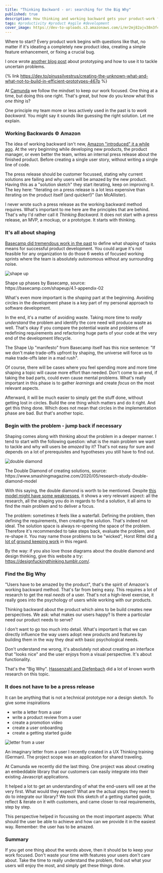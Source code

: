 ```yaml
---
title: "Thinking Backward - or: searching for the Big Why"
published: true
description: How thinking and working backward gets your product-work focused.
tags: #productivity #product #agile #development
cover_image: https://dev-to-uploads.s3.amazonaws.com/i/mr2mj82ajv38n3fc7zs5.png
---
```


Where to start? Every product work begins with questions like that, no matter if it's ideating a completely new product idea, creating a simple feature enhancement, or fixing a crucial bug.

I once wrote [another blog post](https://dev.to/pinussilvestrus/creating-the-unknown-what-and-what-not-to-build-in-efficient-prototypes-467p) about prototyping and how to use it to tackle uncertain problems. 

{% link https://dev.to/pinussilvestrus/creating-the-unknown-what-and-what-not-to-build-in-efficient-prototypes-467p %}

At [Camunda](http://camunda.com/) we follow the mindset to keep our work focused. One thing at a time, but doing this one right. That's great, but how do you know what this *one thing* is?

One principle my team more or less actively used in the past is to *work backward*. You might say it sounds like guessing the right solution. Let me explain.

### Working Backwards © Amazon

The idea of working backward isn't new, [Amazon "introduced" it a while ago](https://www.inc.com/justin-bariso/amazon-uses-a-secret-process-for-launching-new-ideas-and-it-can-transform-way-you-work.html). At the very beginning while developing new products, the product manager, or even better the team, writes an internal press release about the finished product. Before creating a single user story, without writing a single line of code.

The press release should be customer focussed, stating why current solutions are failing and why users will be amazed by the new product. Having this as a "solution sketch" they start iterating, keep on improving it. The key here: "Iterating on a press release is a lot less expensive than iterating on the product itself (and quicker!)" (Ian McAllister). 

I never wrote such a press release as the working backward method requires. What's important to me here are the principles that are behind. That's why I'd rather call it *Thinking Backward*. It does not start with a press release, an MVP, a mockup, or a prototype. It starts with thinking.

### It's all about shaping

[Basecamp did tremendous work in the past](https://basecamp.com/shapeup) to define what shaping of tasks means for successful product development. You could argue it's not feasible for any organization to do those 6 weeks of focused working sprints where the team is absolutely autonomous without any surrounding noise.

![shape up](https://dev-to-uploads.s3.amazonaws.com/i/mr2mj82ajv38n3fc7zs5.png)
<figcaption>Shape up phases by Basecamp, source: https://basecamp.com/shapeup/4.1-appendix-02</figcaption>

What's even more important is the *shaping* part at the beginning. Avoiding circles in the development phase is a key part of my personal approach to software development. 

In the end, it's a matter of avoiding waste. Taking more time to *really understand*  the problem and identify the core need will produce waste as well. That's okay if you compare the potential waste and problems of redefining requirements and refactoring huge parts of your code at the very end of the development lifecycle.

The Shape Up "manifesto" from Basecamp itself has this nice sentence: "If we don't make trade-offs upfront by shaping, the universe will force us to make trade-offs later in a mad rush".

Of course, there will be cases where you feel spending more and more time shaping a topic will cause more effort than needed. Don't come to an end, if taking the bad parts, could even cause mental problems. What's really important in this phase is to gather *learnings* and create *focus* on the most relevant aspects. 

Afterward, it will be much easier to simply get the stuff done, without getting lost in circles. Build the one thing which matters and do it right. And get this thing done. Which does not mean that circles in the implementation phase are bad. But that's another topic.

### Begin with the problem - jump back if necessary

Shaping comes along with thinking about the problem in a deeper manner. I tend to start with the following question: what is the main problem we want to tackle and why will users be *amazed* by it? That's not easy for sure and depends on a lot of prerequisites and hypotheses you still have to find out.

![double diamond](https://dev-to-uploads.s3.amazonaws.com/i/jdr9qbp4tj9e1vqkcbdg.jpeg)
<figcaption>The Double Diamond of creating solutions, source: https://www.smashingmagazine.com/2020/05/research-study-double-diamond-model</figcaption>

With this saying, the double diamond is worth to be mentioned. Despite [this model might have some weaknesses](https://uxdesign.cc/why-the-double-diamond-isnt-enough-adaa48a8aec1), it shows a very relevant aspect: all the research, all the shaping you do in regards to find a solution, it all aims to find the main problem and to deliver a focus. 

The problem: sometimes it feels like a waterfall. Defining the problem, then defining the requirements, then creating the solution. That's indeed not ideal. The solution space is always re-opening the space of the problem. Therefore it's recommended to take steps back, evaluate the problem, and re-shape it. You may name those problems to be "wicked", Horst Rittel did [a lot of ground keeping work](https://nnsi.northwestern.edu/wicked-problems-what-are-they-and-why-are-they-of-interest-to-nnsi-researchers/) in this regard.

By the way: if you also love those diagrams about the double diamond and design thinking, give this website a try: https://designfuckingthinking.tumblr.com/.

### Find the Big Why

"Users have to be amazed by the product", that's the spirit of Amazon's working backward method. That's far from being easy. This requires a lot of research to get the real *needs* of a user. That's not a high-level exercise, it really goes into the psychology of users while working with our products.

Thinking backward about the product which aims to be build creates new perspectives. We ask: what makes our users happy? Is there a particular need our product needs to serve?

I don't want to go too much into detail. What's important is that we can directly influence the way users adopt new products and features by building them in the way they deal with basic psychological needs. 

Don't understand me wrong, it's absolutely not about creating an interface that "looks nice" and the user enjoys from a visual perspective. It's about functionality. 

That's the "Big Why". [Hassenzahl and Diefenbach](http://www.experienceandinteraction.com/tools) did a lot of known worth research on this topic.

### It does not have to be a press release

It can be anything that is not a technical prototype nor a design sketch. To give some inspirations 

- write a letter from a user
- write a product review from a user
- create a promotion video
- create a user onboarding
- create a getting started guide

![letter from a user](https://dev-to-uploads.s3.amazonaws.com/i/dttsozvr4bb32ppw5nro.png)
<figcaption>An imaginary letter from a user I recently created in a UX Thinking training (German). The project scope was an application for shared traveling.</figcaption>

At Camunda we recently did the last thing. One project was about creating an embeddable library that our customers can easily integrate into their existing Javascript applications.

It helped a lot to get an understanding of what the end-users will see at the very first. What would they expect? What are the actual steps they need to do to integrate our library? We took this sketch of a getting started guide, reflect & iterate on it with customers, and came closer to real requirements, step by step.

This perspective helped in focussing on the most important aspects: What should the user be able to achieve and how can we provide it in the easiest way. Remember: the user has to be amazed.

### Summary

If you get one thing about the words above, then it should be to keep your work focused. Don't waste your time with features your users don't care about. Take the time to really understand the problem, find out what your users will enjoy the most, and simply get these things done. 
